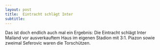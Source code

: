 ```yaml
---
layout: post
title:  Eintracht schlägt Inter
subtitle:  
---
```


Das ist doch endlich auch mal ein Ergebnis: Die Eintracht schlägt Inter Mailand vor ausverkauftem Haus im eigenen Stadion mit 3:1. Piazon sowie zweimal Seferovic waren die Torschützen. 



